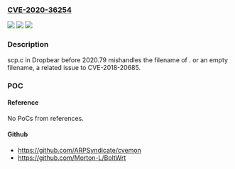 ### [CVE-2020-36254](https://cve.mitre.org/cgi-bin/cvename.cgi?name=CVE-2020-36254)
![](https://img.shields.io/static/v1?label=Product&message=n%2Fa&color=blue)
![](https://img.shields.io/static/v1?label=Version&message=n%2Fa&color=blue)
![](https://img.shields.io/static/v1?label=Vulnerability&message=n%2Fa&color=brighgreen)

### Description

scp.c in Dropbear before 2020.79 mishandles the filename of . or an empty filename, a related issue to CVE-2018-20685.

### POC

#### Reference
No PoCs from references.

#### Github
- https://github.com/ARPSyndicate/cvemon
- https://github.com/Morton-L/BoltWrt


